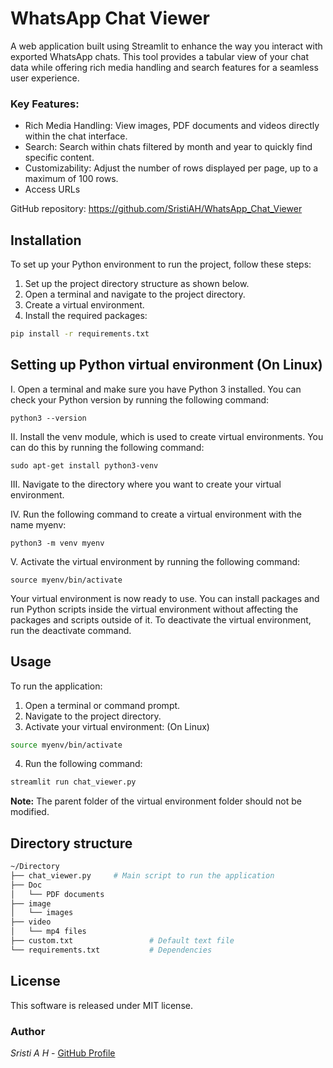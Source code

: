 # WhatsApp Chat Viewer

A web application built using Streamlit to enhance the way you interact with exported WhatsApp chats. This tool provides a tabular view of your chat data while offering rich media handling and search features for a seamless user experience.

### Key Features:

- Rich Media Handling: View images, PDF documents and videos directly within the chat interface.
- Search: Search within chats filtered by month and year to quickly find specific content.
- Customizability: Adjust the number of rows displayed per page, up to a maximum of 100 rows.
- Access URLs

GitHub repository: 
	https://github.com/SristiAH/WhatsApp_Chat_Viewer

## Installation

To set up your Python environment to run the project, follow these steps:

1. Set up the project directory structure as shown below.
2. Open a terminal and navigate to the project directory.
3. Create a virtual environment.
4. Install the required packages:
```bash
pip install -r requirements.txt
```

## Setting up Python virtual environment (On Linux)

I. Open a terminal and make sure you have Python 3 installed. You can check your Python version by running the following command:

	python3 --version

II. Install the venv module, which is used to create virtual environments. You can do this by running the following command:

	sudo apt-get install python3-venv

III. Navigate to the directory where you want to create your virtual environment.

IV. Run the following command to create a virtual environment with the name myenv:

	python3 -m venv myenv

V. Activate the virtual environment by running the following command:

	source myenv/bin/activate

Your virtual environment is now ready to use. You can install packages and run Python scripts inside the virtual environment without affecting the packages and scripts outside of it. To deactivate the virtual environment, run the deactivate command.

## Usage

To run the application:

1. Open a terminal or command prompt.
2. Navigate to the project directory.
3. Activate your virtual environment:  (On Linux)

```bash
source myenv/bin/activate       
``` 
4. Run the following command:
```bash
streamlit run chat_viewer.py
```

**Note:** The parent folder of the virtual environment folder should not be modified.

## Directory structure

```bash
~/Directory
├── chat_viewer.py     # Main script to run the application 
├── Doc
│   └── PDF documents              
├── image
│   └── images
├── video
│   └── mp4 files             
├── custom.txt	               # Default text file
└── requirements.txt           # Dependencies
```

## License

This software is released under MIT license.

### Author

*Sristi A H* - [GitHub Profile](https://github.com/SristiAH)
